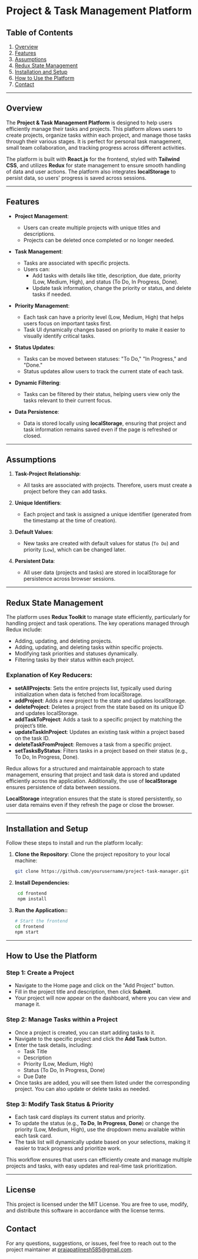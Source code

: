 # Project & Task Management Platform

## Table of Contents

1. [Overview](#overview)
2. [Features](#features)
3. [Assumptions](#assumptions)
4. [Redux State Management](#redux-state-management)
5. [Installation and Setup](#installation-and-setup)
6. [How to Use the Platform](#how-to-Use-the-Platform)
7. [Contact](#contact)

---

## Overview

The **Project & Task Management Platform** is designed to help users efficiently manage their tasks and projects. This platform allows users to create projects, organize tasks within each project, and manage those tasks through their various stages. It is perfect for personal task management, small team collaboration, and tracking progress across different activities.

The platform is built with **React.js** for the frontend, styled with **Tailwind CSS**, and utilizes **Redux** for state management to ensure smooth handling of data and user actions. The platform also integrates **localStorage** to persist data, so users' progress is saved across sessions.

---

## Features

- **Project Management**:
  - Users can create multiple projects with unique titles and descriptions.
  - Projects can be deleted once completed or no longer needed.

- **Task Management**:
  - Tasks are associated with specific projects. 
  - Users can:
    - Add tasks with details like title, description, due date, priority (Low, Medium, High), and status (To Do, In Progress, Done).
    - Update task information, change the priority or status, and delete tasks if needed.

- **Priority Management**:
  - Each task can have a priority level (Low, Medium, High) that helps users focus on important tasks first.
  - Task UI dynamically changes based on priority to make it easier to visually identify critical tasks.

- **Status Updates**:
  - Tasks can be moved between statuses: "To Do," "In Progress," and "Done."
  - Status updates allow users to track the current state of each task.

- **Dynamic Filtering**:
  - Tasks can be filtered by their status, helping users view only the tasks relevant to their current focus.

- **Data Persistence**:
  - Data is stored locally using **localStorage**, ensuring that project and task information remains saved even if the page is refreshed or closed.

---

## Assumptions

1. **Task-Project Relationship**:
   - All tasks are associated with projects. Therefore, users must create a project before they can add tasks.

2. **Unique Identifiers**:
   - Each project and task is assigned a unique identifier (generated from the timestamp at the time of creation).

3. **Default Values**:
   - New tasks are created with default values for status (`To Do`) and priority (`Low`), which can be changed later.

4. **Persistent Data**:
   - All user data (projects and tasks) are stored in localStorage for persistence across browser sessions.

---

## Redux State Management

The platform uses **Redux Toolkit** to manage state efficiently, particularly for handling project and task operations. The key operations managed through Redux include:

- Adding, updating, and deleting projects.
- Adding, updating, and deleting tasks within specific projects.
- Modifying task priorities and statuses dynamically.
- Filtering tasks by their status within each project.

### Explanation of Key Reducers:

- **setAllProjects**: Sets the entire projects list, typically used during initialization when data is fetched from localStorage.
- **addProject**: Adds a new project to the state and updates localStorage.
- **deleteProject**: Deletes a project from the state based on its unique ID and updates localStorage.
- **addTaskToProject**: Adds a task to a specific project by matching the project’s title.
- **updateTaskInProject**: Updates an existing task within a project based on the task ID.
- **deleteTaskFromProject**: Removes a task from a specific project.
- **setTasksByStatus**: Filters tasks in a project based on their status (e.g., To Do, In Progress, Done).

Redux allows for a structured and maintainable approach to state management, ensuring that project and task data is stored and updated efficiently across the application. Additionally, the use of **localStorage** ensures persistence of data between sessions.


**LocalStorage** integration ensures that the state is stored persistently, so user data remains even if they refresh the page or close the browser.

---

## Installation and Setup

Follow these steps to install and run the platform locally:

1. **Clone the Repository**:
   Clone the project repository to your local machine:
   ```bash
   git clone https://github.com/yourusername/project-task-manager.git
   
2. **Install Dependencies:**
 
   ```bash
    cd frontend
    npm install

3. **Run the Application::**
   
   ```bash
   # Start the frontend
   cd frontend
   npm start

---

## How to Use the Platform

### Step 1: Create a Project
- Navigate to the Home page and click on the "Add Project" button.
- Fill in the project title and description, then click **Submit**.
- Your project will now appear on the dashboard, where you can view and manage it.

### Step 2: Manage Tasks within a Project
- Once a project is created, you can start adding tasks to it.
- Navigate to the specific project and click the **Add Task** button.
- Enter the task details, including:
  - Task Title
  - Description
  - Priority (Low, Medium, High)
  - Status (To Do, In Progress, Done)
  - Due Date
- Once tasks are added, you will see them listed under the corresponding project. You can also update or delete tasks as needed.

### Step 3: Modify Task Status & Priority
- Each task card displays its current status and priority.
- To update the status (e.g., **To Do**, **In Progress**, **Done**) or change the priority (Low, Medium, High), use the dropdown menu available within each task card.
- The task list will dynamically update based on your selections, making it easier to track progress and prioritize work.

This workflow ensures that users can efficiently create and manage multiple projects and tasks, with easy updates and real-time task prioritization.

---

## License

This project is licensed under the MIT License. You are free to use, modify, and distribute this software in accordance with the license terms.

## Contact

For any questions, suggestions, or issues, feel free to reach out to the project maintainer at [prajapatjinesh585@gmail.com](mailto:prajapatjinesh585@gmail.com).

